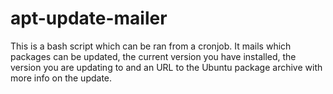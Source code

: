 apt-update-mailer
=================

This is a bash script which can be ran from a cronjob. It mails which packages can be updated, the current version you have installed, the version you are updating to and an URL to the Ubuntu package archive with more info on the update.